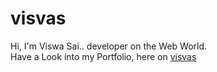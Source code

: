 # visvas

Hi, I'm Viswa Sai.. developer on the Web World.    
Have a Look into my Portfolio, here on [visvas](https://visvas.github.io/)
